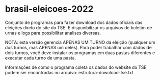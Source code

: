 # brasil-eleicoes-2022

Conjunto de programas para fazer download dos dados oficiais das eleições direto do site do TSE. E disponibilizar os arquivos de boletim de urnas e logs para possibilitar analises diversas.

NOTA: esta versão gerencia APENAS UM TURNO da eleição (qualquer um dos turnos, mas APENAS um deles). Para poder trabalhar com dados de dois turnos, você deve instalar os programas em duas pastas diferentes e executar cada turno de uma pasta.

Informações de como o programa coleta os dados do website do TSE podem ser encontradas no arquivo: estrutura-download-tse.txt
